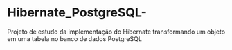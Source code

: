 # Hibernate_PostgreSQL-
Projeto de estudo da implementação do Hibernate transformando um objeto em uma tabela no banco de dados PostgreSQL
